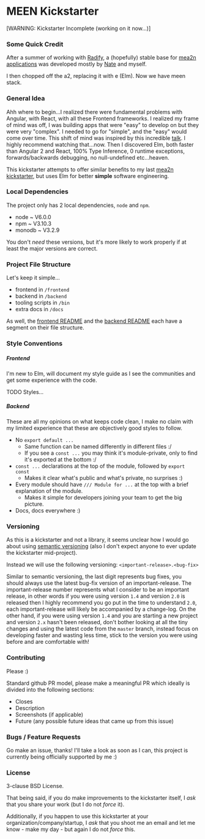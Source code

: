 # MEEN Kickstarter

[WARNING: Kickstarter Incomplete (working on it now...)]

### Some Quick Credit

After a summer of working with [Radify](http://radify.io), a (hopefully) stable base
for [mea2n applications](https://github.com/amilner42/mea2n-kickstarter) was
developed mostly by [Nate](https://github.com/nateabele) and
myself.

I then chopped off the a2, replacing it with e (Elm). Now we have meen stack.

### General Idea

Ahh where to begin...I realized there were fundamental problems with Angular,
with React, with all these Frontend frameworks. I realized my frame of mind was off,
I was building apps that were "easy" to develop on but they were very "complex".
I needed to go for "simple", and the "easy" would come over time. This shift of
mind was inspired by this incredible [talk](https://www.youtube.com/watch?v=rI8tNMsozo0).
I highly recommend watching that...now. Then I discovered Elm, both faster than
Angular 2 and React, 100% Type Inference, 0 runtime exceptions, forwards/backwards debugging,
no null-undefined etc...heaven.

This kickstarter attempts to offer similar benefits to my last
[mea2n kickstarter](https://github.com/amilner42/mea2n-kickstarter), but uses
Elm for better **simple** software engineering.

### Local Dependencies

The project only has 2 local dependencies, `node` and `npm`.
  - node ~ V6.0.0
  - npm ~ V3.10.3
  - monodb ~ V3.2.9

You don't _need_ these versions, but it's more likely to work properly if at
least the major versions are correct.

### Project File Structure

Let's keep it simple...
  - frontend in `/frontend`
  - backend in `/backend`
  - tooling scripts in `/bin`
  - extra docs in `/docs`

As well, the [frontend README](/frontend/README.md) and the
[backend README](/backend/README.md) each have a segment on their file
structure.


### Style Conventions

##### Frontend

I'm new to Elm, will document my style guide as I see the communities and
get some experience with the code.

TODO Styles...

##### Backend

These are all my opinions on what keeps code clean, I make no claim with my
limited experience that these are objectively good styles to follow.
  - No `export default ...`
     - Same function can be named differently in different files :/
     - If you see a `const ...` you may think it's module-private, only to find it's exported at the bottom :/
  - `const ...` declarations at the top of the module, followed by `export const`
    - Makes it clear what's public and what's private, no surprises :)
  - Every module should have `/// Module for ...` at the top with a brief explanation of the module.
    - Makes it simple for developers joining your team to get the big picture.
  - Docs, docs everywhere :)

### Versioning

As this is a kickstarter and not a library, it seems unclear how I would go
about using [semantic versioning](http://semver.org/) (also I don't expect
anyone to ever update the kickstarter mid-project).

Instead we will use the following versioning: `<important-release>.<bug-fix>`

Similar to semantic versioning, the last digit represents bug fixes, you should
always use the latest bug-fix version of an important-release. The
important-release number represents what I consider to be an important release,
in other words if you were using version `1.4` and version `2.0` is released
then I highly recommend you go put in the time to understand `2.0`, each
important-release will likely be accompanied by a change-log. On the other hand,
if you were using version `1.4` and you are starting a new project and version
`2.x` hasn't been released, don't bother looking at all the tiny changes and
using the latest code from the `master` branch, instead focus on developing
faster and wasting less time, stick to the version you were using before and
are comfortable with!

### Contributing

Please :)

Standard github PR model, please make a meaningful PR which ideally is divided
into the following sections:
  - Closes
  - Description
  - Screenshots (if applicable)
  - Future (any possible future ideas that came up from this issue)

### Bugs / Feature Requests

Go make an issue, thanks! I'll take a look as soon as I can, this project is
currently being officially supported by me :)

### License

3-clause BSD License.

That being said, if you do make improvements to the kickstarter itself, I *ask* that you share your work (but I do not *force* it).

Additionally, if you happen to use this kickstarter at your organization/company/startup, I *ask* that you shoot me an email and let me know - make my day - but again I do not *force* this.
